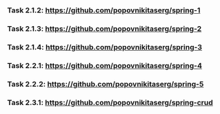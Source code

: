 ### Task 2.1.2: https://github.com/popovnikitaserg/spring-1


### Task 2.1.3: https://github.com/popovnikitaserg/spring-2


### Task 2.1.4: https://github.com/popovnikitaserg/spring-3


### Task 2.2.1: https://github.com/popovnikitaserg/spring-4


### Task 2.2.2: https://github.com/popovnikitaserg/spring-5


### Task 2.3.1: https://github.com/popovnikitaserg/spring-crud
